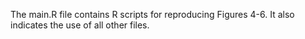 The main.R file contains R scripts for reproducing Figures 4-6. It also indicates the use of all other files.
